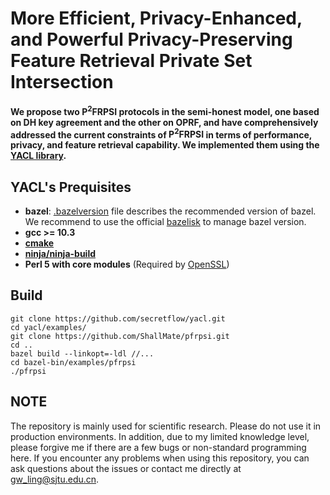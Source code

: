 # More Efficient, Privacy-Enhanced, and Powerful Privacy-Preserving Feature Retrieval Private Set Intersection



**We propose two $\mathsf{P^2FRPSI}$ protocols in the semi-honest model, one based on DH key agreement and the other on OPRF, and have comprehensively addressed the current constraints of $\mathsf{P^2FRPSI}$ in terms of performance, privacy, and feature retrieval capability. We implemented them using the [YACL library](https://github.com/secretflow/yacl).**



## YACL's Prequisites

- **bazel**: [.bazelversion](.bazelversion) file describes the recommended version of bazel. We recommend to use the official [bazelisk](https://github.com/bazelbuild/bazelisk?tab=readme-ov-file#installation) to manage bazel version.
- **gcc >= 10.3**
- **[cmake](https://cmake.org/getting-started/)**
- **[ninja/ninja-build](https://ninja-build.org/)**
- **Perl 5 with core modules** (Required by [OpenSSL](https://github.com/openssl/openssl/blob/master/INSTALL.md#prerequisites))

## Build
```
git clone https://github.com/secretflow/yacl.git
cd yacl/examples/
git clone https://github.com/ShallMate/pfrpsi.git
cd ..
bazel build --linkopt=-ldl //...
cd bazel-bin/examples/pfrpsi
./pfrpsi
```

## NOTE

The repository is mainly used for scientific research. Please do not use it in production environments. In addition, due to my limited knowledge level, please forgive me if there are a few bugs or non-standard programming here. If you encounter any problems when using this repository, you can ask questions about the issues or contact me directly at gw_ling@sjtu.edu.cn. 
